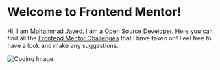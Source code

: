 # Welcome to Frontend Mentor!

Hi, I am [Mohammad Javed](https://www.mjcoder.co.uk/). I am a Open Source Developer. Here you can find all the [Frontend Mentor Challenges](https://www.frontendmentor.io/challenges) that I have taken on! Feel free to have a look and make any suggestions.

![Coding Image](https://images.pexels.com/photos/270366/pexels-photo-270366.jpeg?auto=compress&cs=tinysrgb&dpr=2&h=750&w=1260)

```
